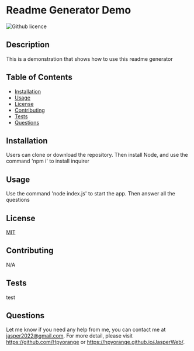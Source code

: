 # Readme Generator Demo
  ![Github licence](http://img.shields.io/badge/license-MIT-blue.svg)

  ## Description
  This is a demonstration that shows how to use this readme generator

  ## Table of Contents
  * [Installation](#installation)
  * [Usage](#usage)
  * [License](#license)
  * [Contributing](#contributing)
  * [Tests](#tests)
  * [Questions](#questions)

  ## Installation 
  Users can clone or download the repository. Then install Node, and use the command 'npm i' to install inquirer

  ## Usage 
  Use the command 'node index.js' to start the app. Then answer all the questions

  ## License 
  [MIT](https://choosealicense.com/licenses/mit/)

  ## Contributing 
  N/A

  ## Tests
  test

  ## Questions
  Let me know if you need any help from me, you can contact me at jasper2022@gmail.com. For more detail, please visit https://github.com/Hpyorange or https://hpyorange.github.io/JasperWeb/.
